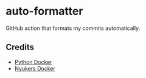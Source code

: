 # auto-formatter
 GitHub action that formats my commits automatically.


## Credits

- [Python Docker](https://hub.docker.com/_/python)
- [Nyukers Docker](https://hub.docker.com/r/nyukers/sunhose)

